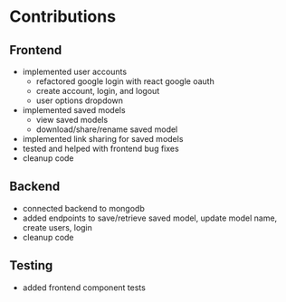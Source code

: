 # Contributions
## Frontend
 - implemented user accounts
    - refactored google login with react google oauth
    - create account, login, and logout
    - user options dropdown
 - implemented saved models
    - view saved models
    - download/share/rename saved model
 - implemented link sharing for saved models
 - tested and helped with frontend bug fixes
 - cleanup code

## Backend
 - connected backend to mongodb
 - added endpoints to save/retrieve saved model, update model name, create users, login
 - cleanup code

## Testing
 - added frontend component tests